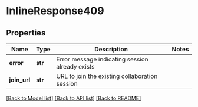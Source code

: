 # InlineResponse409

## Properties
Name | Type | Description | Notes
------------ | ------------- | ------------- | -------------
**error** | **str** | Error message indicating session already exists | 
**join_url** | **str** | URL to join the existing collaboration session | 

[[Back to Model list]](../README.md#documentation-for-models) [[Back to API list]](../README.md#documentation-for-api-endpoints) [[Back to README]](../README.md)

